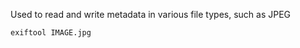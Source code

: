 Used to read and write metadata in various file types, such as JPEG

```bash
exiftool IMAGE.jpg
```
